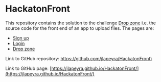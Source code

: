 # HackatonFront

This repository contains the solution to the challenge [Drop zone](https://nuwe.io/dev/competitions/fundacion-esplai-hackathon/fundacion-esplai-hackathon-reto-frontend) i.e. the source code for the front end of an app to upload files. The pages are:

- [Sign up](signup.html)
- [Login](login.html)
- [Drop zone](drop_zone.html)



Link to GitHub repository: [https://github.com/jlapeyra/HackatonFront)](https://github.com/jlapeyra/HackatonFront)

Link to GitHub page: [https://jlapeyra.github.io/HackatonFront/](https://jlapeyra.github.io/HackatonFront/)